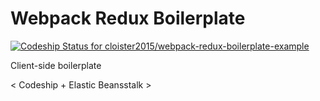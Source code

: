 # Webpack Redux Boilerplate
[ ![Codeship Status for cloister2015/webpack-redux-boilerplate-example](https://codeship.com/projects/ed768420-f49d-0133-b502-5ef57cbd419a/status?branch=develop)](https://codeship.com/projects/150139)

Client-side boilerplate


< Codeship + Elastic Beansstalk >
